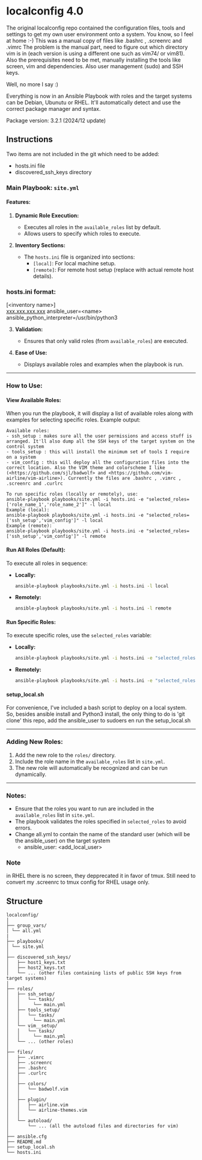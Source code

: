 # localconfig 4.0

The original localconfig repo contained the configuration files, tools and settings to get my own user environment onto a system. You know, so I feel at home :-)
This was a manual copy of files like .bashrc , .screenrc and .vimrc 
The problem is the manual part, need to figure out which directory vim is in (each version is using a different one such as vim74/ or vim81). Also the prerequisites need to be met, manually installing the tools like screen, vim and dependencies. Also user management (sudo) and SSH keys.

Well, no more I say :)

Everything is now in an Ansible Playbook with roles and the target systems can be Debian, Ubunutu or RHEL. It'll automatically detect and use the correct package manager and syntax.

Package version: 3.2.1 (2024/12 update)

## Instructions
Two items are not included in the git which need to be added:
- hosts.ini file
- discovered_ssh_keys directory

### Main Playbook: `site.yml`
#### Features:
1. **Dynamic Role Execution:**
   - Executes all roles in the `available_roles` list by default.
   - Allows users to specify which roles to execute.

2. **Inventory Sections:**
   - The `hosts.ini` file is organized into sections:
     - `[local]`: For local machine setup.
     - `[remote]`: For remote host setup (replace with actual remote host details).

### hosts.ini format:
<p class="has-line-data" data-line-start="0" data-line-end="2">[&lt;inventory name&gt;]<br>
<a href="http://xxx.xxx.xxx.xxx">xxx.xxx.xxx.xxx</a> ansible_user=&lt;name&gt; ansible_python_interpreter=/usr/bin/python3</p>


3. **Validation:**
   - Ensures that only valid roles (from `available_roles`) are executed.

4. **Ease of Use:**
   - Displays available roles and examples when the playbook is run.

---

### How to Use:

#### View Available Roles:
When you run the playbook, it will display a list of available roles along with examples for selecting specific roles. Example output:
```
Available roles:
- ssh_setup : makes sure all the user permissions and access stuff is arranged. It'll also dump all the SSH keys of the target system on the control system
- tools_setup : this will install the minimum set of tools I require on a system
- vim_config : this will deploy all the configuration files into the correct location. Also the VIM theme and colorscheme I like (<https://github.com/sjl/badwolf> and <https://github.com/vim-airline/vim-airline>). Currently the files are .bashrc , .vimrc , .screenrc and .curlrc

To run specific roles (locally or remotely), use: 
ansible-playbook playbooks/site.yml -i hosts.ini -e "selected_roles=['role_name_1','role_name_2']" -l local
Example (local): 
ansible-playbook playbooks/site.yml -i hosts.ini -e "selected_roles=['ssh_setup','vim_config']" -l local
Example (remote): 
ansible-playbook playbooks/site.yml -i hosts.ini -e "selected_roles=['ssh_setup','vim_config']" -l remote
```

#### Run All Roles (Default):
To execute all roles in sequence:
- **Locally:**
  ```bash
  ansible-playbook playbooks/site.yml -i hosts.ini -l local
  ```
- **Remotely:**
  ```bash
  ansible-playbook playbooks/site.yml -i hosts.ini -l remote
  ```

#### Run Specific Roles:
To execute specific roles, use the `selected_roles` variable:
- **Locally:**
  ```bash
  ansible-playbook playbooks/site.yml -i hosts.ini -e "selected_roles=['ssh_setup','tools_setup']" -l local
  ```
- **Remotely:**
  ```bash
  ansible-playbook playbooks/site.yml -i hosts.ini -e "selected_roles=['ssh_setup','tools_setup']" -l remote
  ```

#### setup_local.sh

For convenience, I've included a bash script to deploy on a local system. So, besides ansible install and Python3 install, the only thing to do is 'git clone' this repo, add the ansible_user to sudoers en run the setup_local.sh

---

### Adding New Roles:
1. Add the new role to the `roles/` directory.
2. Include the role name in the `available_roles` list in `site.yml`.
3. The new role will automatically be recognized and can be run dynamically.

---

### Notes:
- Ensure that the roles you want to run are included in the `available_roles` list in `site.yml`.
- The playbook validates the roles specified in `selected_roles` to avoid errors.
- Change all.yml to contain the name of the standard user (which will be the ansible_user) on the target system
   - ansible_user: <add_local_user>

### Note
in RHEL there is no screen, they depprecated it in favor of tmux. Still need to convert my .screenrc to tmux config for RHEL usage only.

## Structure

```
localconfig/
│
├── group_vars/ 
│ └── all.yml
|
├── playbooks/
│ └── site.yml
│
├── discovered_ssh_keys/
│   ├── host1_keys.txt
│   ├── host2_keys.txt
│   └── ... (other files containing lists of public SSH keys from target systems)
│
├── roles/
│   ├── ssh_setup/
│   │   └── tasks/
│   │     └── main.yml
│   ├── tools_setup/
│   │   └── tasks/
│   │     └── main.yml
│   └── vim__setup/
│   │   └── tasks/
│   │     └── main.yml
│   └── ... (other roles)
│
├── files/
│   ├── .vimrc
│   ├── .screenrc
│   ├── .bashrc
│   ├── .curlrc
│   │
│   ├── colors/
│   │   └── badwolf.vim
│   │
│   ├── plugin/
│   │   ├── airline.vim
│   │   └── airline-themes.vim
│   │
│   └── autoload/
│       └── ... (all the autoload files and directories for vim)
│
├── ansible.cfg
├── README.md
├── setup_local.sh
└── hosts.ini
```

